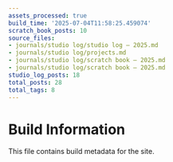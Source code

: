 ```yaml
---
assets_processed: true
build_time: '2025-07-04T11:58:25.459074'
scratch_book_posts: 10
source_files:
- journals/studio log/studio log — 2025.md
- journals/studio log/projects.md
- journals/studio log/scratch book — 2025.md
- journals/studio log/scratch book — 2025.md
studio_log_posts: 18
total_posts: 28
total_tags: 8
---
```


# Build Information

This file contains build metadata for the site.
